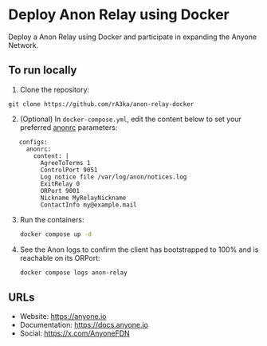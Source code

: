 # Deploy Anon Relay using Docker

Deploy a Anon Relay using Docker and participate in expanding the Anyone Network.

## To run locally

1. Clone the repository:
```
git clone https://github.com/rA3ka/anon-relay-docker
```

2. (Optional) In `docker-compose.yml`, edit the content below to set your preferred [anonrc](https://docs.anyone.io/sdk/native-sdk/man-anon-manual) parameters:
```
   configs:
     anonrc:
       content: |
         AgreeToTerms 1
         ControlPort 9051
         Log notice file /var/log/anon/notices.log
         ExitRelay 0
         ORPort 9001
         Nickname MyRelayNickname
         ContactInfo my@example.mail
```

3. Run the containers:
   ```bash
   docker compose up -d
   ```
4. See the Anon logs to confirm the client has bootstrapped to 100% and is reachable on its ORPort:
   ```bash
   docker compose logs anon-relay
   ```
   
## URLs
 * Website:           https://anyone.io
 * Documentation:     https://docs.anyone.io
 * Social:            https://x.com/AnyoneFDN
